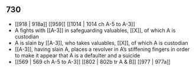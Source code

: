 ## 730
- [[918 | 918a]] [[959]] [[1014 | 1014 ch A-5 to A-3]] 
- A fights with [[A-3]] in safeguarding valuables, [[X]], of which A is custodian
- A is slain by [[A-3]], who takes valuables, [[X]], of which A is custodian
- [[A-3]], having slain A, places a revolver in A’s stiffening fingers in order to make it appear that A is a defaulter and a suicide
- [[569 | 569 ch A-5 to A-3]] [[802 | 802b tr A &amp; B]] [[977 | 977a]] 

